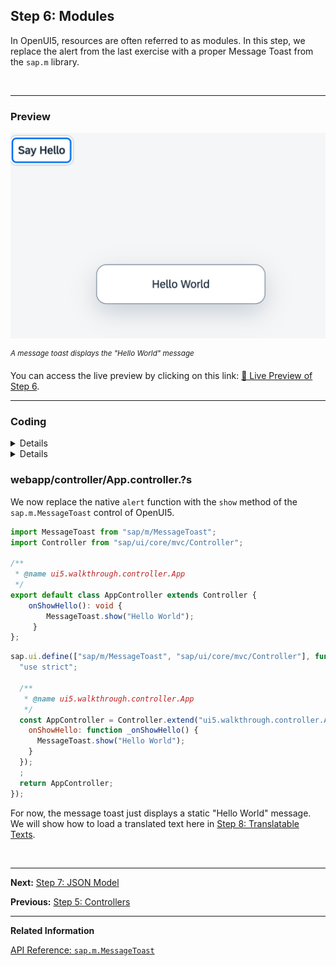 ## Step 6: Modules

In OpenUI5, resources are often referred to as modules. In this step, we replace the alert from the last exercise with a proper Message Toast from the `sap.m` library.

&nbsp;

***

### Preview

![](assets/loio2f629a95211f49afa367b60d233fb390_LowRes.png "A message toast displays the &quot;Hello World&quot; message")

<sup>*A message toast displays the "Hello World" message*</sup>

You can access the live preview by clicking on this link: [🔗 Live Preview of Step 6](https://sap-samples.github.io/ui5-typescript-walkthrough/build/06/index-cdn.html).

***

### Coding

<details class="ts-only">

You can download the solution for this step here: [📥 Download step 6](https://sap-samples.github.io/ui5-typescript-walkthrough/ui5-typescript-walkthrough-step-06.zip).

</details>

<details class="js-only">

You can download the solution for this step here: [📥 Download step 6](https://sap-samples.github.io/ui5-typescript-walkthrough/ui5-typescript-walkthrough-step-06-js.zip).

</details>


### webapp/controller/App.controller.?s

We now replace the native `alert` function with the `show` method of the `sap.m.MessageToast` control of OpenUI5. 


```ts
import MessageToast from "sap/m/MessageToast";
import Controller from "sap/ui/core/mvc/Controller";

/**
 * @name ui5.walkthrough.controller.App
 */
export default class AppController extends Controller {
    onShowHello(): void {
        MessageToast.show("Hello World");
     }
};

```

```js
sap.ui.define(["sap/m/MessageToast", "sap/ui/core/mvc/Controller"], function (MessageToast, Controller) {
  "use strict";

  /**
   * @name ui5.walkthrough.controller.App
   */
  const AppController = Controller.extend("ui5.walkthrough.controller.App", {
    onShowHello: function _onShowHello() {
      MessageToast.show("Hello World");
    }
  });
  ;
  return AppController;
});

```

For now, the message toast just displays a static "Hello World" message. We will show how to load a translated text here in [Step 8: Translatable Texts](../08/README.md).

&nbsp;

***

**Next:** [Step 7: JSON Model](../07/README.md "Now that we have set up the view and controller, it’s about time to think about the M in MVC.")

**Previous:** [Step 5: Controllers](../05/README.md "In this step, we replace the text with a button and show the Hello World message when the button is pressed. The handling of the button's press event is implemented in the controller of the view.")

***

**Related Information**  

[API Reference: `sap.m.MessageToast`](https://sdk.openui5.org/api/sap.m.MessageToast#methods)
